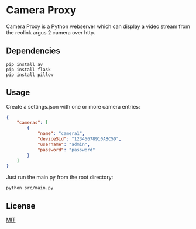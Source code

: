 # Camera Proxy

Camera Proxy is a Python webserver which can display a video stream from the reolink argus 2 camera over http.

## Dependencies

```console
pip install av
pip install flask
pip install pillow
```

## Usage

Create a settings.json with one or more camera entries:
```json
{
    "cameras": [
        {
            "name": "camera1",
            "deviceSid": "12345678910ABC5D",
            "username": "admin",
            "password": "password"
        }
    ]
}
```

Just run the main.py from the root directory:

```console
python src/main.py
```

## License
[MIT](license.txt)